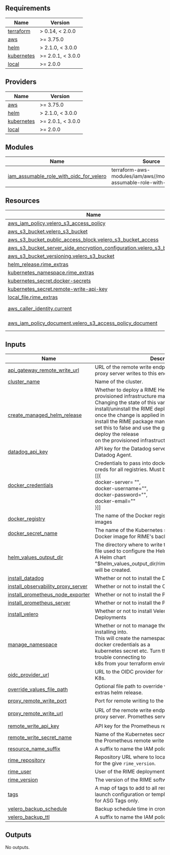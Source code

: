 <!-- BEGIN_TF_DOCS -->
## Requirements

| Name | Version |
|------|---------|
| <a name="requirement_terraform"></a> [terraform](#requirement\_terraform) | > 0.14, < 2.0.0 |
| <a name="requirement_aws"></a> [aws](#requirement\_aws) | >= 3.75.0 |
| <a name="requirement_helm"></a> [helm](#requirement\_helm) | > 2.1.0, < 3.0.0 |
| <a name="requirement_kubernetes"></a> [kubernetes](#requirement\_kubernetes) | >= 2.0.1, < 3.0.0 |
| <a name="requirement_local"></a> [local](#requirement\_local) | >= 2.0.0 |

## Providers

| Name | Version |
|------|---------|
| <a name="provider_aws"></a> [aws](#provider\_aws) | >= 3.75.0 |
| <a name="provider_helm"></a> [helm](#provider\_helm) | > 2.1.0, < 3.0.0 |
| <a name="provider_kubernetes"></a> [kubernetes](#provider\_kubernetes) | >= 2.0.1, < 3.0.0 |
| <a name="provider_local"></a> [local](#provider\_local) | >= 2.0.0 |

## Modules

| Name | Source | Version |
|------|--------|---------|
| <a name="module_iam_assumable_role_with_oidc_for_velero"></a> [iam\_assumable\_role\_with\_oidc\_for\_velero](#module\_iam\_assumable\_role\_with\_oidc\_for\_velero) | terraform-aws-modules/iam/aws//modules/iam-assumable-role-with-oidc | ~> 3.0 |

## Resources

| Name | Type |
|------|------|
| [aws_iam_policy.velero_s3_access_policy](https://registry.terraform.io/providers/hashicorp/aws/latest/docs/resources/iam_policy) | resource |
| [aws_s3_bucket.velero_s3_bucket](https://registry.terraform.io/providers/hashicorp/aws/latest/docs/resources/s3_bucket) | resource |
| [aws_s3_bucket_public_access_block.velero_s3_bucket_access](https://registry.terraform.io/providers/hashicorp/aws/latest/docs/resources/s3_bucket_public_access_block) | resource |
| [aws_s3_bucket_server_side_encryption_configuration.velero_s3_bucket](https://registry.terraform.io/providers/hashicorp/aws/latest/docs/resources/s3_bucket_server_side_encryption_configuration) | resource |
| [aws_s3_bucket_versioning.velero_s3_bucket](https://registry.terraform.io/providers/hashicorp/aws/latest/docs/resources/s3_bucket_versioning) | resource |
| [helm_release.rime_extras](https://registry.terraform.io/providers/hashicorp/helm/latest/docs/resources/release) | resource |
| [kubernetes_namespace.rime_extras](https://registry.terraform.io/providers/hashicorp/kubernetes/latest/docs/resources/namespace) | resource |
| [kubernetes_secret.docker-secrets](https://registry.terraform.io/providers/hashicorp/kubernetes/latest/docs/resources/secret) | resource |
| [kubernetes_secret.remote-write-api-key](https://registry.terraform.io/providers/hashicorp/kubernetes/latest/docs/resources/secret) | resource |
| [local_file.rime_extras](https://registry.terraform.io/providers/hashicorp/local/latest/docs/resources/file) | resource |
| [aws_caller_identity.current](https://registry.terraform.io/providers/hashicorp/aws/latest/docs/data-sources/caller_identity) | data source |
| [aws_iam_policy_document.velero_s3_access_policy_document](https://registry.terraform.io/providers/hashicorp/aws/latest/docs/data-sources/iam_policy_document) | data source |

## Inputs

| Name | Description | Type | Default | Required |
|------|-------------|------|---------|:--------:|
| <a name="input_api_gateway_remote_write_url"></a> [api\_gateway\_remote\_write\_url](#input\_api\_gateway\_remote\_write\_url) | URL of the remote write endpoint in the API Gateway. The proxy server writes to this endpoint. | `string` | `""` | no |
| <a name="input_cluster_name"></a> [cluster\_name](#input\_cluster\_name) | Name of the cluster. | `string` | `""` | no |
| <a name="input_create_managed_helm_release"></a> [create\_managed\_helm\_release](#input\_create\_managed\_helm\_release) | Whether to deploy a RIME Helm chart onto the provisioned infrastructure managed by Terraform.<br>  Changing the state of this variable will either install/uninstall the RIME deployment<br>  once the change is applied in Terraform. If you want to install the RIME package manually,<br>  set this to false and use the generated values YAML file to deploy the release<br>  on the provisioned infrastructure. | `bool` | `false` | no |
| <a name="input_datadog_api_key"></a> [datadog\_api\_key](#input\_datadog\_api\_key) | API key for the Datadog server that will be used by the Datadog Agent. | `string` | `""` | no |
| <a name="input_docker_credentials"></a> [docker\_credentials](#input\_docker\_credentials) | Credentials to pass into docker image pull secrets. Has creds for all registries. Must be structured like so:<br>  [[{<br>    docker-server= "",<br>    docker-username="",<br>    docker-password="",<br>    docker-email=""<br>  }]] | `list(map(string))` | n/a | yes |
| <a name="input_docker_registry"></a> [docker\_registry](#input\_docker\_registry) | The name of the Docker registry that holds the chart images | `string` | `"docker.io"` | no |
| <a name="input_docker_secret_name"></a> [docker\_secret\_name](#input\_docker\_secret\_name) | The name of the Kubernetes secret used to pull the Docker image for RIME's backend services. | `string` | `"rimecreds"` | no |
| <a name="input_helm_values_output_dir"></a> [helm\_values\_output\_dir](#input\_helm\_values\_output\_dir) | The directory where to write the generated values YAML file used to configure the Helm release.<br>  A Helm chart "$helm\_values\_output\_dir/rime\_kube\_system\_values.yaml"<br>  will be created. | `string` | `""` | no |
| <a name="input_install_datadog"></a> [install\_datadog](#input\_install\_datadog) | Whether or not to install the Datadog Agent. | `bool` | `false` | no |
| <a name="input_install_observability_proxy_server"></a> [install\_observability\_proxy\_server](#input\_install\_observability\_proxy\_server) | Whether or not to install the Observability Proxy Server. | `bool` | `false` | no |
| <a name="input_install_prometheus_node_exporter"></a> [install\_prometheus\_node\_exporter](#input\_install\_prometheus\_node\_exporter) | Whether or not to install the Prometheus Node Exporter. | `bool` | `false` | no |
| <a name="input_install_prometheus_server"></a> [install\_prometheus\_server](#input\_install\_prometheus\_server) | Whether or not to install the Prometheus Server. | `bool` | `false` | no |
| <a name="input_install_velero"></a> [install\_velero](#input\_install\_velero) | Whether or not to install Velero. Do not enable for Firewall Deployments | `bool` | `false` | no |
| <a name="input_manage_namespace"></a> [manage\_namespace](#input\_manage\_namespace) | Whether or not to manage the namespace we are installing into.<br>  This will create the namespace(if applicable), setup docker credentials as a<br>  kubernetes secret etc. Turn this flag off if you have trouble connecting to<br>  k8s from your terraform environment. | `bool` | `true` | no |
| <a name="input_oidc_provider_url"></a> [oidc\_provider\_url](#input\_oidc\_provider\_url) | URL to the OIDC provider for IAM assumable roles used by K8s. | `string` | n/a | yes |
| <a name="input_override_values_file_path"></a> [override\_values\_file\_path](#input\_override\_values\_file\_path) | Optional file path to override values file for the rime-extras helm release. | `string` | `""` | no |
| <a name="input_proxy_remote_write_port"></a> [proxy\_remote\_write\_port](#input\_proxy\_remote\_write\_port) | Port for remote writing to the proxy server | `number` | `8000` | no |
| <a name="input_proxy_remote_write_url"></a> [proxy\_remote\_write\_url](#input\_proxy\_remote\_write\_url) | URL of the remote write endpoint in the observability proxy server. Promethes server writes to this endpoint. | `string` | `"http://observability-proxy-server:8000/remote_write"` | no |
| <a name="input_remote_write_api_key"></a> [remote\_write\_api\_key](#input\_remote\_write\_api\_key) | API key for the Prometheus remote write endpoint. | `string` | `""` | no |
| <a name="input_remote_write_secret_name"></a> [remote\_write\_secret\_name](#input\_remote\_write\_secret\_name) | Name of the Kubernetes secret that holds the API key for the Prometheus remote write endpoint. | `string` | `"remote-write-api-key"` | no |
| <a name="input_resource_name_suffix"></a> [resource\_name\_suffix](#input\_resource\_name\_suffix) | A suffix to name the IAM policy and role with. | `string` | n/a | yes |
| <a name="input_rime_repository"></a> [rime\_repository](#input\_rime\_repository) | Repository URL where to locate the requested RIME chart for the give `rime_version`. | `string` | n/a | yes |
| <a name="input_rime_user"></a> [rime\_user](#input\_rime\_user) | User of the RIME deployment. | `string` | n/a | yes |
| <a name="input_rime_version"></a> [rime\_version](#input\_rime\_version) | The version of the RIME software to be installed. | `string` | n/a | yes |
| <a name="input_tags"></a> [tags](#input\_tags) | A map of tags to add to all resources. Tags added to launch configuration or templates override these values for ASG Tags only. | `map(string)` | n/a | yes |
| <a name="input_velero_backup_schedule"></a> [velero\_backup\_schedule](#input\_velero\_backup\_schedule) | Backup schedule time in cron time string format. | `string` | `"0 2 * * *"` | no |
| <a name="input_velero_backup_ttl"></a> [velero\_backup\_ttl](#input\_velero\_backup\_ttl) | A suffix to name the IAM policy and role with. | `string` | `"336h"` | no |

## Outputs

No outputs.
<!-- END_TF_DOCS -->
